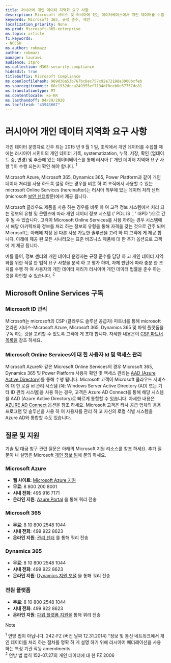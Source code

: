 ```yaml
---
title: 러시아어 개인 데이터 지역화 요구 사항
description: Microsoft 서비스 및 러시아에 있는 데이터베이스에서 개인 데이터를 수집 하는 방법, 러시아의 개인 데이터 기록, systematization, 누적, 저장, 확인 및 추출이 수행 되는 방식을 알아봅니다.
keywords: Microsoft 365, 규정 준수, 제안
localization_priority: None
ms.prod: Microsoft-365-enterprise
ms.topic: article
f1.keywords:
- NOCSH
ms.author: robmazz
author: robmazz
manager: laurawi
audience: itpro
ms.collection: M365-security-compliance
hideEdit: true
titleSuffix: Microsoft Compliance
ms.openlocfilehash: 989d30a53b767bc8ec757c92e72198e3900bcfeb
ms.sourcegitcommit: 60c1932dcca249355ef7134df0ceb0e57757dc81
ms.translationtype: MT
ms.contentlocale: ko-KR
ms.lasthandoff: 04/29/2020
ms.locfileid: "43943667"
---
```

# <a name="russian-personal-data-localization-requirements"></a>러시아어 개인 데이터 지역화 요구 사항

개인 데이터 운영자로 간주 되는 2015 년 9 월 1 일, 조직에서 개인 데이터를 수집할 때에는 러시아어 시민이의 개인 데이터 기록, systematization, 누적, 저장, 확인 (업데이트 중, 변경) 및 추출에 있는 데이터베이스를 통해 러시아 (' 개인 데이터 지역화 요구 사항 ')이 수행 되는지 확인 해야 합니다. <sup>1</sup>

Microsoft Azure, Microsoft 365, Dynamics 365, Power Platform과 같이 개인 데이터 처리를 사용 하도록 설정 하는 경우를 비롯 하 여 조직에서 사용할 수 있는 microsoft Online Services (hereinafter)는 러시아 외부에 있는 데이터 처리 센터 (microsoft [보안 센터](https://www.microsoft.com/trust-center)방문)에서 제공 됩니다.

Microsoft 클라우드 제품을 사용 하는 경우를 비롯 하 여 고객 정보 시스템에서 처리 되는 정보의 유형 및 콘텐츠에 따라 개인 데이터 정보 시스템 (' PDL IS ', ' ISPD ')으로 간주 될 수 있습니다. 고객이 Microsoft Online Services를 사용 하려는 경우 시스템에서 해당 아키텍처와 정보를 처리 하는 정보의 유형을 통해 자격을 갖는 것으로 간주 되며 Microsoft는 아래에 지정 된 다른 사용 가능한 솔루션을 고려 하 여 고객에 게 제공 합니다. 아래에 제공 된 모든 시나리오는 표준 비즈니스 제품에 대 한 추가 옵션으로 고객에 게 제공 됩니다.

예를 들어, 정보 센터의 개인 데이터 운영자는 규정 준수를 담당 하 고 개인 데이터 지역화를 위한 적절 한 법적 요구 사항을 분석 하 고 평가 하며, 자체 판단에 따라 충분 한 조치를 수행 하 여 사용자의 개인 데이터 처리가 러시아어 개인 데이터 법률을 준수 하는 것을 확인할 수 있습니다. <sup>2</sup>

## <a name="subscribing-to-microsoft-online-services"></a>Microsoft Online Services 구독

### <a name="microsoft-id-management"></a>Microsoft ID 관리

Microsoft는 microsoft의 CSP (클라우드 솔루션 공급자) 파트너를 통해 microsoft 온라인 서비스-Microsoft Azure, Microsoft 365, Dynamics 365 및 파워 플랫폼을 구독 하는 것을 고려할 수 있도록 고객에 게 초대 합니다. 자세한 내용은이 [CSP 파트너 목록을](https://pinpoint.microsoft.com/search?type=services&campaign=691) 참조 하세요.

### <a name="managing-user-identity-and-access-for-microsoft-online-services"></a>Microsoft Online Services에 대 한 사용자 Id 및 액세스 관리

Microsoft Azure와 같은 Microsoft Online Services의 경우 Microsoft 365, Dynamics 365 및 Power Platform 사용자 확인 및 액세스 관리는 [AAD (Azure Active Directory](https://azure.microsoft.com/services/active-directory/))를 통해 수행 됩니다. Microsoft 고객이 Microsoft 클라우드 서비스에 대 한 로컬 id 관리 시스템 (예: Windows Server Active Directory (AD) 또는 기타 ID 관리 시스템)을 사용 하는 경우, 고객은 Azure AD Connect를 통해 해당 시스템을 AAD (Azure Active Directory)로 빠르게 통합할 수 있습니다. 자세한 내용은 [AZURE AD Connect](https://docs.microsoft.com/azure/active-directory/cloud-provisioning/) 옵션을 참조 하세요. Microsoft 고객은 타사 공급 업체의 응용 프로그램 및 솔루션을 사용 하 여 사용자를 관리 하 고 자신의 로컬 식별 시스템을 Azure AD와 통합할 수도 있습니다.

## <a name="questions-and-support"></a>질문 및 지원

기술 및 대금 청구 관련 질문은 아래의 Microsoft 지원 리소스를 참조 하세요. 추가 질문이 나 설명은 Microsoft [개인 정보 팀](https://support.microsoft.com/gp/privacy-page)에 문의 하세요.

### <a name="microsoft-azure"></a>Microsoft Azure

- **웹 사이트**: [Microsoft Azure 지원](https://aka.ms/GetAzureSupport)
- **무료**: 8 800 200 8001
- **시내 전화**: 495 916 7171
- **온라인 지원**: [Azure Portal](https://portal.azure.com) 을 통해 쿼리 전송

### <a name="microsoft-365"></a>Microsoft 365

- **무료**: 8 10 800 2548 1044
- **시내 전화**: 499 922 8623
- **온라인 지원**: [관리 센터](https://portal.office.com/) 를 통해 쿼리 전송

### <a name="dynamics-365"></a>Dynamics 365

- **무료**: 8 10 800 2548 1044
- **시내 전화**: 499 922 8623
- **온라인 지원**: [Dynamics 지원 포털](https://dynamics.microsoft.com/support/) 을 통해 쿼리 전송

### <a name="power-platform"></a>전원 플랫폼

- **무료**: 8 10 800 2548 1044
- **시내 전화**: 499 922 8623
- **온라인 지원**: [파워 플랫폼 지원을](https://docs.microsoft.com/power-platform/admin/get-help-support) 통해 쿼리 전송

> [!NOTE]
> <sup>1</sup> 연방 법이 아닙니다. 242-FZ (버전 날짜 12.31.2014) "정보 및 통신 네트워크에서 개인 데이터를 처리 하는 절차를 명확 하 게 설명 하기 위해 러시아어 페더레이션을 사용 하는 특정 기관 작동 amendments <br>
> <sup>2</sup> 연방 법 법칙 152-07.27의 개인 데이터에 대 한 FZ 2006<br>
